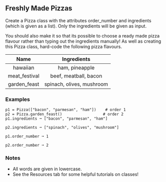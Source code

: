 ## Freshly Made Pizzas

Create a Pizza class with the attributes order_number and ingredients (which is given as a list). Only the ingredients will be given as input.

You should also make it so that its possible to choose a ready made pizza flavour rather than typing out the ingredients manually! As well as creating this Pizza class, hard-code the following pizza flavours.

|     Name      | Ingredients                 |
| :-----------: | :-------------------------: |
| hawaiian	    |   ham, pineapple            |
| meat_festival |	beef, meatball, bacon     |
| garden_feast  |   spinach, olives, mushroom |


### Examples
<pre><code>p1 = Pizza(["bacon", "parmesan", "ham"])    # order 1
p2 = Pizza.garden_feast()                  # order 2
p1.ingredients ➞ ["bacon", "parmesan", "ham"]

p2.ingredients ➞ ["spinach", "olives", "mushroom"]

p1.order_number ➞ 1

p2.order_number ➞ 2</code></pre>

### Notes
- All words are given in lowercase.
- See the Resources tab for some helpful tutorials on classes!